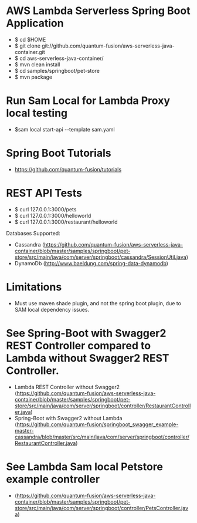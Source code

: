 
# AWS Lambda Serverless Spring Boot Application

- $ cd $HOME
- $ git clone git://github.com/quantum-fusion/aws-serverless-java-container.git
- $ cd aws-serverless-java-container/
- $ mvn clean install
- $ cd samples/springboot/pet-store
- $ mvn package

# Run Sam Local for Lambda Proxy local testing

- $sam local start-api --template sam.yaml

# Spring Boot Tutorials
- https://github.com/quantum-fusion/tutorials

# REST API Tests

- $ curl 127.0.0.1:3000/pets
- $ curl 127.0.0.1:3000/helloworld
- $ curl 127.0.0.1:3000/restaurant/helloworld

Databases Supported:
- Cassandra (https://github.com/quantum-fusion/aws-serverless-java-container/blob/master/samples/springboot/pet-store/src/main/java/com/server/springboot/cassandra/SessionUtil.java)
- DynamoDb (http://www.baeldung.com/spring-data-dynamodb)

# Limitations
- Must use maven shade plugin, and not the spring boot plugin, due to SAM local dependency issues.

# See Spring-Boot with Swagger2 REST Controller compared to Lambda without Swagger2 REST Controller.
- Lambda REST Controller without Swagger2 (https://github.com/quantum-fusion/aws-serverless-java-container/blob/master/samples/springboot/pet-store/src/main/java/com/server/springboot/controller/RestaurantController.java)
- Spring-Boot with Swagger2 without Lambda (https://github.com/quantum-fusion/springboot_swagger_example-master-cassandra/blob/master/src/main/java/com/server/springboot/controller/RestaurantController.java)

# See Lambda Sam local Petstore example controller
- (https://github.com/quantum-fusion/aws-serverless-java-container/blob/master/samples/springboot/pet-store/src/main/java/com/server/springboot/controller/PetsController.java)


